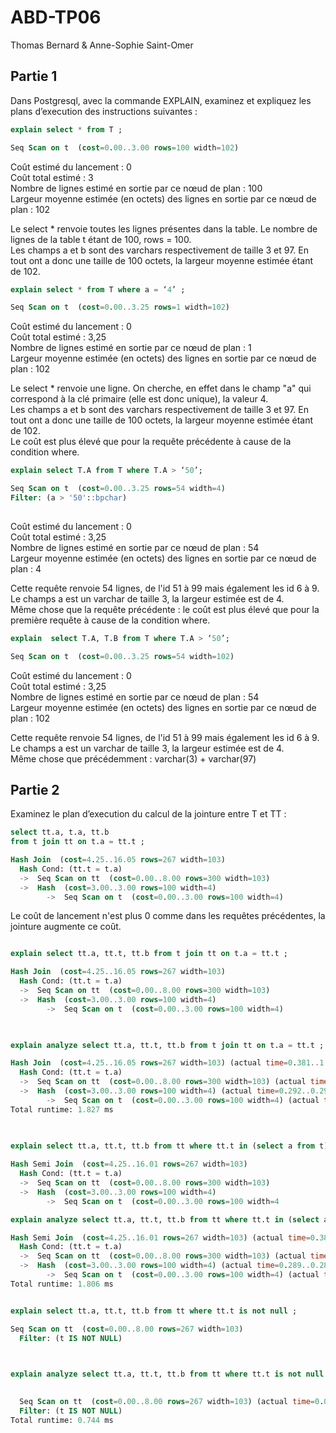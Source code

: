 # ABD-TP06

Thomas Bernard & Anne-Sophie Saint-Omer


Partie 1
--------

Dans Postgresql, avec la commande EXPLAIN, examinez et expliquez les plans d’execution
des instructions suivantes :

```sql  
explain select * from T ;

Seq Scan on t  (cost=0.00..3.00 rows=100 width=102)  
```

Coût estimé du lancement : 0  
Coût total estimé : 3  
Nombre de lignes estimé en sortie par ce nœud de plan : 100  
Largeur moyenne estimée (en octets) des lignes en sortie par ce nœud de plan : 102  

Le select * renvoie toutes les lignes présentes dans la table. Le nombre de lignes de la table t étant de 100, rows = 100.    
Les champs a et b sont des varchars respectivement de taille 3 et 97. En tout ont a donc une taille de 100 octets, la largeur moyenne estimée étant de 102.  


```sql 
explain select * from T where a = ‘4’ ;

Seq Scan on t  (cost=0.00..3.25 rows=1 width=102)
```

Coût estimé du lancement : 0  
Coût total estimé : 3,25  
Nombre de lignes estimé en sortie par ce nœud de plan : 1  
Largeur moyenne estimée (en octets) des lignes en sortie par ce nœud de plan : 102  

Le select * renvoie une ligne. On cherche, en effet dans le champ "a" qui correspond à la clé primaire (elle est donc unique),  la valeur 4.  
Les champs a et b sont des varchars respectivement de taille 3 et 97. En tout ont a donc une taille de 100 octets, la largeur moyenne estimée étant de 102.  
Le coût est plus élevé que pour la requête précédente à cause de la condition where.  


```sql 
explain select T.A from T where T.A > ‘50’;

Seq Scan on t  (cost=0.00..3.25 rows=54 width=4)
Filter: (a > '50'::bpchar)
 
```
Coût estimé du lancement : 0  
Coût total estimé : 3,25  
Nombre de lignes estimé en sortie par ce nœud de plan : 54  
Largeur moyenne estimée (en octets) des lignes en sortie par ce nœud de plan : 4  

Cette requête renvoie 54 lignes, de l'id 51 à 99 mais également les id 6 à 9.  
Le champs a est un varchar de taille 3, la largeur estimée est de 4.  
Même chose que la requête précédente : le coût est plus élevé que pour la première requête à cause de la condition where.


```sql 
explain  select T.A, T.B from T where T.A > ‘50’;

Seq Scan on t  (cost=0.00..3.25 rows=54 width=102)
```

Coût estimé du lancement : 0  
Coût total estimé : 3,25  
Nombre de lignes estimé en sortie par ce nœud de plan : 54  
Largeur moyenne estimée (en octets) des lignes en sortie par ce nœud de plan : 102  

Cette requête renvoie 54 lignes, de l'id 51 à 99 mais également les id 6 à 9.  
Le champs a est un varchar de taille 3, la largeur estimée est de 4.  
Même chose que précédemment : varchar(3) + varchar(97)


Partie 2
--------

Examinez le plan d’execution du calcul de la jointure entre T et TT :

```sql
select tt.a, t.a, tt.b
from t join tt on t.a = tt.t ;

Hash Join  (cost=4.25..16.05 rows=267 width=103)
  Hash Cond: (tt.t = t.a)
  ->  Seq Scan on tt  (cost=0.00..8.00 rows=300 width=103)
  ->  Hash  (cost=3.00..3.00 rows=100 width=4)
        ->  Seq Scan on t  (cost=0.00..3.00 rows=100 width=4)
 ```
        
Le coût de lancement n'est plus 0 comme dans les requêtes précédentes, la jointure augmente ce coût.


```sql

explain select tt.a, tt.t, tt.b from t join tt on t.a = tt.t ;

Hash Join  (cost=4.25..16.05 rows=267 width=103)
  Hash Cond: (tt.t = t.a)
  ->  Seq Scan on tt  (cost=0.00..8.00 rows=300 width=103)
  ->  Hash  (cost=3.00..3.00 rows=100 width=4)
        ->  Seq Scan on t  (cost=0.00..3.00 rows=100 width=4)
       
```

```sql   

explain analyze select tt.a, tt.t, tt.b from t join tt on t.a = tt.t ;

Hash Join  (cost=4.25..16.05 rows=267 width=103) (actual time=0.381..1.474 rows=267 loops=1)
  Hash Cond: (tt.t = t.a)
  ->  Seq Scan on tt  (cost=0.00..8.00 rows=300 width=103) (actual time=0.022..0.412 rows=300 loops=1)
  ->  Hash  (cost=3.00..3.00 rows=100 width=4) (actual time=0.292..0.292 rows=100 loops=1)
        ->  Seq Scan on t  (cost=0.00..3.00 rows=100 width=4) (actual time=0.022..0.152 rows=100 loops=1)
Total runtime: 1.827 ms
        
        
```

```sql
explain select tt.a, tt.t, tt.b from tt where tt.t in (select a from t) ;

Hash Semi Join  (cost=4.25..16.01 rows=267 width=103)
  Hash Cond: (tt.t = t.a)
  ->  Seq Scan on tt  (cost=0.00..8.00 rows=300 width=103)
  ->  Hash  (cost=3.00..3.00 rows=100 width=4)
        ->  Seq Scan on t  (cost=0.00..3.00 rows=100 width=4
```

```sql
explain analyze select tt.a, tt.t, tt.b from tt where tt.t in (select a from t) ;

Hash Semi Join  (cost=4.25..16.01 rows=267 width=103) (actual time=0.385..1.463 rows=267 loops=1)
  Hash Cond: (tt.t = t.a)
  ->  Seq Scan on tt  (cost=0.00..8.00 rows=300 width=103) (actual time=0.023..0.402 rows=300 loops=1)
  ->  Hash  (cost=3.00..3.00 rows=100 width=4) (actual time=0.289..0.289 rows=100 loops=1)
        ->  Seq Scan on t  (cost=0.00..3.00 rows=100 width=4) (actual time=0.023..0.150 rows=100 loops=1)
Total runtime: 1.806 ms
```


```sql 

explain select tt.a, tt.t, tt.b from tt where tt.t is not null ;

Seq Scan on tt  (cost=0.00..8.00 rows=267 width=103)
  Filter: (t IS NOT NULL)
  
```

```sql 

explain analyze select tt.a, tt.t, tt.b from tt where tt.t is not null ;

  
  Seq Scan on tt  (cost=0.00..8.00 rows=267 width=103) (actual time=0.029..0.413 rows=267 loops=1)
  Filter: (t IS NOT NULL)
Total runtime: 0.744 ms


```


        
        




  



        
 

